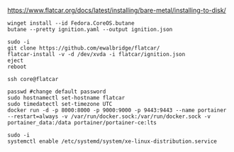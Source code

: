 https://www.flatcar.org/docs/latest/installing/bare-metal/installing-to-disk/
~~~
winget install --id Fedora.CoreOS.butane
butane --pretty ignition.yaml --output ignition.json
~~~
~~~
sudo -i
git clone https://github.com/ewalbridge/flatcar/
flatcar-install -v -d /dev/xvda -i flatcar/ignition.json
eject
reboot
~~~
~~~
ssh core@flatcar
~~~
~~~
passwd #change default password
sudo hostnamectl set-hostname flatcar
sudo timedatectl set-timezone UTC
docker run -d -p 8000:8000 -p 9000:9000 -p 9443:9443 --name portainer --restart=always -v /var/run/docker.sock:/var/run/docker.sock -v portainer_data:/data portainer/portainer-ce:lts
~~~
~~~
sudo -i
systemctl enable /etc/systemd/system/xe-linux-distribution.service
~~~
